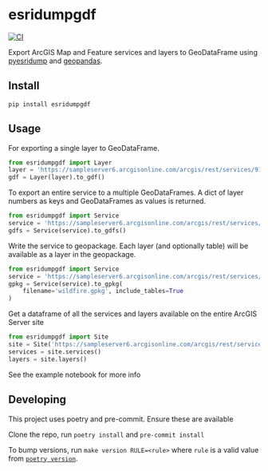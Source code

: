 # esridumpgdf

[![CI](https://github.com/wchatx/esridumpgdf/actions/workflows/test.yml/badge.svg)](https://github.com/wchatx/esridumpgdf/actions/workflows/test.yml)

Export ArcGIS Map and Feature services and layers to GeoDataFrame  using [pyesridump](https://github.com/openaddresses/pyesridump) 
and [geopandas](https://github.com/geopandas/geopandas).

## Install
```
pip install esridumpgdf
```

## Usage
For exporting a single layer to GeoDataFrame.
```python
from esridumpgdf import Layer
layer = 'https://sampleserver6.arcgisonline.com/arcgis/rest/services/911CallsHotspot/MapServer/1'
gdf = Layer(layer).to_gdf()
```

To export an entire service to a multiple GeoDataFrames. A dict of layer numbers as keys and GeoDataFrames as 
values is returned.
```python
from esridumpgdf import Service
service = 'https://sampleserver6.arcgisonline.com/arcgis/rest/services/Wildfire/MapServer'
gdfs = Service(service).to_gdfs()
```

Write the service to geopackage. Each layer (and optionally table) will be available as a layer in the geopackage.
```python
from esridumpgdf import Service
service = 'https://sampleserver6.arcgisonline.com/arcgis/rest/services/Wildfire/MapServer'
gpkg = Service(service).to_gpkg(
    filename='wildfire.gpkg', include_tables=True
)
```

Get a dataframe of all the services and layers available on the entire ArcGIS Server site
```python
from esridumpgdf import Site
site = Site('https://sampleserver6.arcgisonline.com/arcgis/rest/services')
services = site.services()
layers = site.layers()
```

See the example notebook for more info

## Developing
This project uses poetry and pre-commit. Ensure these are available  

Clone the repo, run `poetry install` and `pre-commit install`  

To bump versions, run `make version RULE=<rule>` where `rule` is a valid value from [`poetry version`](https://python-poetry.org/docs/cli/#version).